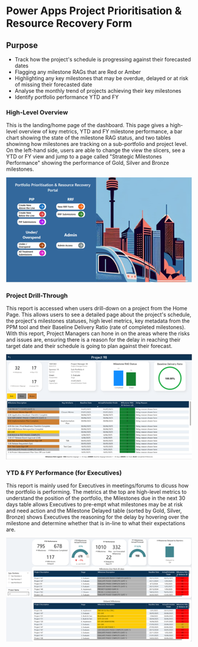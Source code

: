 # Power Apps Project Prioritisation & Resource Recovery Form

## Purpose
- Track how the project's schedule is progressing against their forecasted dates
- Flagging any milestone RAGs that are Red or Amber
- Highlighting any key milestones that may be overdue, delayed or at risk of missing their forecasted date
- Analyse the monthly trend of projects achieving their key milestones
- Identify portfolio performance YTD and FY

### High-Level Overview
This is the landing/home page of the dashboard. This page gives a high-level overview of key metrics, YTD and FY milestone performance, a bar chart showing the state of the milestone RAG status, and two tables showinng how milestones are tracking on a sub-portfolio and project level. On the left-hand side, users are able to change the view the slicers, see a YTD or FY view and jump to a page called "Strategic Milestones Performance" showing the performance of Gold, Silver and Bronze milestones.

![Screenshot1](Power%20Apps%20Project%20Prioritisation%20%26%20Resource%20Recovery%20Form/Images/PowerApps_Screenshot3.PNG)

### Project Drill-Through
This report is accessed when users drill-down on a project from the Home Page. This allows users to see a detailed page about the project's schedule, the project's milestones statuses, high level metrics, key metadata from the PPM tool and their Baseline Delivery Ratio (rate of completed milestones). With this report, Project Managers can hone in on the areas where the risks and issues are, ensuring there is a reason for the delay in reaching their target date and their schedule is going to plan against their forecast.

![Screenshot2](/Schedule%20KPI%20-%20For%20Portfolio/Images/Schedule_KPI_For_Portfolio_Screenshot2.PNG)

### YTD & FY Performance (for Executives)
This report is mainly used for Executives in meetings/forums to dicuss how the portfolio is performing. The metrics at the top are high-level metrics to understand the position of the portfolio, the Milestones due in the next 30 days table allows Executives to pre-empt what milestones may be at risk and need action and the Milestone Delayed table (sorted by Gold, Silver, Bronze) shows Executives the reasoning for the delay by hovering over the milestone and determine whether that is in-line to what their expectations are. 

![Screenshot2](/Schedule%20KPI%20-%20For%20Portfolio/Images/Schedule_KPI_For_Portfolio_Screenshot3.PNG)
